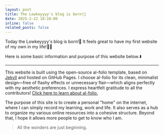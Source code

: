 ```yaml
---
layout: post
title: The Lowkeyyyy's blog is born!🎉
date: 2025-2-22 10:18:00
inline: false
related_posts: false
---
```


Today the Lowkeyyyy's blog is born!🎉 It feels great to have my first website of my own in my life!🤩🤩

Here is some basic information and purpose of this website below.⬇️

---

This website is built using the open-source al-folio template, based on [Jekyll](https://jekyllrb.com/) and hosted on GitHub Pages. I choose al-folio for its clean, minimalist design—free of flashy effects or unnecessary flair—which aligns perfectly with my aesthetic preferences. I express heartfelt gratitude to all the contributors! [Click here to learn about al-folio.](https://github.com/alshedivat/al-folio)

The purpose of this site is to create a personal "home" on the internet, where I can simply record my learning, work and life. It also serves as a hub to organize my various online resources into a cohesive structure. Beyond that, I hope it allows more people to get to know who I am.

> All the wonders are just beginning.